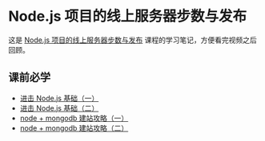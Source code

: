 # Node.js 项目的线上服务器步数与发布

这是 [Node.js 项目的线上服务器步数与发布](http://coding.imooc.com/class/95.html) 课程的学习笔记，方便看完视频之后回顾。

## 课前必学

- [进击 Node.js 基础（一）](http://www.imooc.com/learn/348)
- [进击 Node.js 基础（二）](http://www.imooc.com/learn/637)
- [node + mongodb 建站攻略（一）](http://www.imooc.com/learn/75)
- [node + mongodb 建站攻略（二）](http://www.imooc.com/learn/197)

